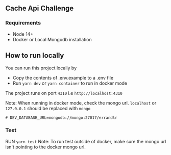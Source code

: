 ## Cache Api Challenge

### Requirements

- Node 14+
- Docker or Local Mongodb installation

## How to run locally

You can run this project locally by

- Copy the contents of .env.example to a .env file
- Run `yarn dev` or `yarn container` to run in docker mode

The project runs on port `4310` i.e `http://localhost:4310`

Note: When running in docker mode, check the mongo url.
`localhost` or `127.0.0.1` should be replaced with `mongo`

```
# DEV_DATABASE_URL=mongodb://mongo:27017/errandlr
```

### Test

RUN `yarn test`
Note: To run test outside of docker, make sure the mongo url isn't pointing to the docker mongo url.
